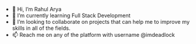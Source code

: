 - 👋 Hi, I’m Rahul Arya
- 🌱 I’m currently learning Full Stack Development
- 💞️ I’m looking to collaborate on projects that can help me to improve my skills in all of the fields.
- 📫 Reach me on any of the platform with username @imdeadlock

<!---
imdeadlock/imdeadlock is a ✨ special ✨ repository because its `README.md` (this file) appears on your GitHub profile.
You can click the Preview link to take a look at your changes.
--->
